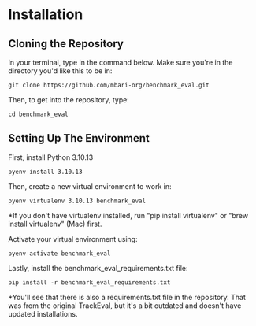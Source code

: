 # Installation

## Cloning the Repository

In your terminal, type in the command below. Make sure you're in the directory you'd like this to be in:
```
git clone https://github.com/mbari-org/benchmark_eval.git
```

Then, to get into the repository, type:
```
cd benchmark_eval
```

## Setting Up The Environment

First, install Python 3.10.13

```
pyenv install 3.10.13
```

Then, create a new virtual environment to work in:
```
pyenv virtualenv 3.10.13 benchmark_eval
```
*If you don't have virtualenv installed, run "pip install virtualenv" or "brew install virtualenv" (Mac) first.

Activate your virtual environment using:
```
pyenv activate benchmark_eval
```

Lastly, install the benchmark_eval_requirements.txt file:
```
pip install -r benchmark_eval_requirements.txt
```
*You'll see that there is also a requirements.txt file in the repository. That was from the original TrackEval, but it's a bit outdated and doesn't have updated installations. 


